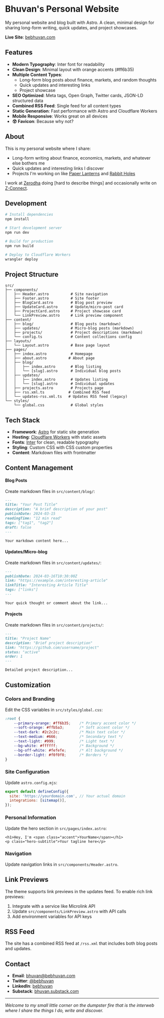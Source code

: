 # Bhuvan's Personal Website

My personal website and blog built with Astro. A clean, minimal design for sharing long-form writing, quick updates, and project showcases.

**Live Site**: [bebhuvan.com](https://bebhuvan.com)

## Features

- **Modern Typography**: Inter font for readability
- **Clean Design**: Minimal layout with orange accents (#ff6b35) 
- **Multiple Content Types**:
  - Long-form blog posts about finance, markets, and random thoughts
  - Quick updates and interesting links
  - Project showcase
- **SEO Optimized**: Meta tags, Open Graph, Twitter cards, JSON-LD structured data
- **Combined RSS Feed**: Single feed for all content types
- **Static Generation**: Fast performance with Astro and Cloudflare Workers
- **Mobile Responsive**: Works great on all devices
- **😲 Favicon**: Because why not?

## About

This is my personal website where I share:

- Long-form writing about finance, economics, markets, and whatever else bothers me
- Quick updates and interesting links I discover
- Projects I'm working on like [Paper Lanterns](https://paperlanterns.ink/) and [Rabbit Holes](https://www.rabbitholes.garden/)

I work at [Zerodha](https://zerodha.com/) doing [hard to describe things] and occasionally write on [Z-Connect](https://zerodha.com/z-connect/author/bhuvanesh-r).

## Development

```bash
# Install dependencies
npm install

# Start development server
npm run dev

# Build for production
npm run build

# Deploy to Cloudflare Workers
wrangler deploy
```

## Project Structure

```
src/
├── components/
│   ├── Header.astro          # Site navigation
│   ├── Footer.astro          # Site footer
│   ├── BlogCard.astro        # Blog post preview
│   ├── UpdateCard.astro      # Update/micro-post card
│   ├── ProjectCard.astro     # Project showcase card
│   └── LinkPreview.astro     # Link preview component
├── content/
│   ├── blog/                 # Blog posts (markdown)
│   ├── updates/              # Micro-blog posts (markdown)
│   ├── projects/             # Project descriptions (markdown)
│   └── config.ts             # Content collections config
├── layouts/
│   └── Layout.astro          # Base page layout
├── pages/
│   ├── index.astro           # Homepage
│   ├── about.astro          # About page
│   ├── blog/
│   │   ├── index.astro       # Blog listing
│   │   └── [slug].astro      # Individual blog posts
│   ├── updates/
│   │   ├── index.astro       # Updates listing
│   │   └── [slug].astro      # Individual updates
│   ├── projects.astro        # Projects page
│   ├── rss.xml.ts           # Combined RSS feed
│   └── updates-rss.xml.ts   # Updates RSS feed (legacy)
└── styles/
    └── global.css            # Global styles
```

## Tech Stack

- **Framework**: [Astro](https://astro.build/) for static site generation
- **Hosting**: [Cloudflare Workers](https://workers.cloudflare.com/) with static assets
- **Fonts**: [Inter](https://rsms.me/inter/) for clean, readable typography
- **Styling**: Custom CSS with CSS custom properties
- **Content**: Markdown files with frontmatter

## Content Management

#### Blog Posts

Create markdown files in `src/content/blog/`:

```markdown
---
title: "Your Post Title"
description: "A brief description of your post"
publishDate: 2024-03-15
readingTime: "12 min read"
tags: ["tag1", "tag2"]
draft: false
---

Your markdown content here...
```

#### Updates/Micro-blog

Create markdown files in `src/content/updates/`:

```markdown
---
publishDate: 2024-03-16T10:30:00Z
link: "https://example.com/interesting-article"
linkTitle: "Interesting Article Title"
tags: ["links"]
---

Your quick thought or comment about the link...
```

#### Projects

Create markdown files in `src/content/projects/`:

```markdown
---
title: "Project Name"
description: "Brief project description"
link: "https://github.com/username/project"
status: "active"
order: 1
---

Detailed project description...
```

## Customization

### Colors and Branding

Edit the CSS variables in `src/styles/global.css`:

```css
:root {
    --primary-orange: #ff6b35;    /* Primary accent color */
    --soft-orange: #ffb5a3;       /* Soft accent color */
    --text-dark: #2c2c2c;         /* Main text color */
    --text-medium: #666;          /* Secondary text */
    --text-light: #999;           /* Light text */
    --bg-white: #ffffff;          /* Background */
    --bg-off-white: #fefefe;      /* Alt background */
    --border-light: #f0f0f0;      /* Borders */
}
```

### Site Configuration

Update `astro.config.mjs`:

```javascript
export default defineConfig({
  site: 'https://yourdomain.com', // Your actual domain
  integrations: [sitemap()],
});
```

### Personal Information

Update the hero section in `src/pages/index.astro`:

```astro
<h1>Hey, I'm <span class="accent">YourName</span></h1>
<p class="hero-subtitle">Your tagline here</p>
```

### Navigation

Update navigation links in `src/components/Header.astro`.

## Link Previews

The theme supports link previews in the updates feed. To enable rich link previews:

1. Integrate with a service like Microlink API
2. Update `src/components/LinkPreview.astro` with API calls
3. Add environment variables for API keys

## RSS Feed

The site has a combined RSS feed at `/rss.xml` that includes both blog posts and updates.

## Contact

- **Email**: [bhuvan@bebhuvan.com](mailto:bhuvan@bebhuvan.com)
- **Twitter**: [@bebhuvan](https://twitter.com/bebhuvan)  
- **LinkedIn**: [bebhuvan](https://www.linkedin.com/in/bebhuvan/)
- **Substack**: [bhuvan.substack.com](https://bhuvan.substack.com/)

---

*Welcome to my small little corner on the dumpster fire that is the interweb where I share the things I do, write and discover.*

